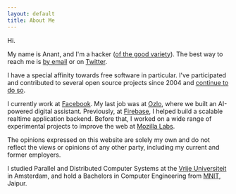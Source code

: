 ```yaml
---
layout: default
title: About Me
---
```

Hi.

My name is Anant, and I'm a hacker ([of the good variety](http://en.wikipedia.org/wiki/Hacker_%28programmer_subculture%29)).
The best way to reach me is [by email](mailto:anant@kix.in) or on [Twitter](https://twitter.com/anantn).

I have a special affinity towards free software in particular. I've participated and contributed to several open source
projects since 2004 and [continue to](http://github.com/anantn) [do so](http://www.ohloh.net/accounts/anant).

I currently work at [Facebook](https://www.facebook.com).
My last job was at [Ozlo](https://www.ozlo.com), where we built an AI-powered digital assistant.
Previously, at [Firebase](https://www.firebase.com/), I helped build a scalable realtime
application backend. Before that, I worked on a wide range of experimental projects to improve the web at
[Mozilla Labs](http://www.mozillalabs.com/).

The opinions expressed on this website are solely my own and do not reflect the views or opinions of any other party,
including my current and former employers.

I studied Parallel and Distributed Computer Systems at the
[Vrije Universiteit](http://www.vu.nl/en/programmes/international-masters/programmes/n-q/parallel-and-distributed-computer-systems-msc/index.asp)
in Amsterdam, and hold a Bachelors in Computer Engineering from [MNIT](http://www.mnit.ac.in/), Jaipur.
